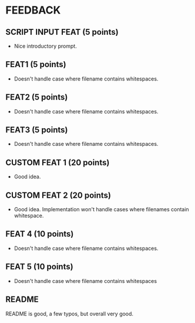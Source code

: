 # FEEDBACK

## SCRIPT INPUT FEAT (5 points)

- Nice introductory prompt.

## FEAT1 (5 points)

- Doesn't handle case where filename contains whitespaces.

## FEAT2 (5 points)

- Doesn't handle case where filename contains whitespaces.

## FEAT3 (5 points)

- Doesn't handle case where filename contains whitespaces.

## CUSTOM FEAT 1 (20 points)

- Good idea.

## CUSTOM FEAT 2 (20 points)

- Good idea. Implementation won't handle cases where filenames contain whitespace.

## FEAT 4 (10 points)

- Doesn't handle case where filename contains whitespaces.

## FEAT 5 (10 points)

- Doesn't handle case where filename contains whitespaces

## README

README is good, a few typos, but overall very good.
